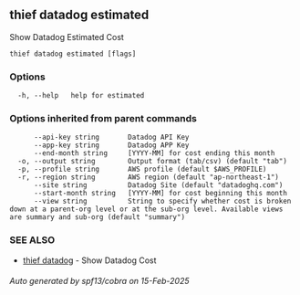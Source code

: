 ## thief datadog estimated

Show Datadog Estimated Cost

```
thief datadog estimated [flags]
```

### Options

```
  -h, --help   help for estimated
```

### Options inherited from parent commands

```
      --api-key string       Datadog API Key
      --app-key string       Datadog APP Key
      --end-month string     [YYYY-MM] for cost ending this month
  -o, --output string        Output format (tab/csv) (default "tab")
  -p, --profile string       AWS profile (default $AWS_PROFILE)
  -r, --region string        AWS region (default "ap-northeast-1")
      --site string          Datadog Site (default "datadoghq.com")
      --start-month string   [YYYY-MM] for cost beginning this month
      --view string          String to specify whether cost is broken down at a parent-org level or at the sub-org level. Available views are summary and sub-org (default "summary")
```

### SEE ALSO

* [thief datadog](thief_datadog.md)	 - Show Datadog Cost

###### Auto generated by spf13/cobra on 15-Feb-2025
